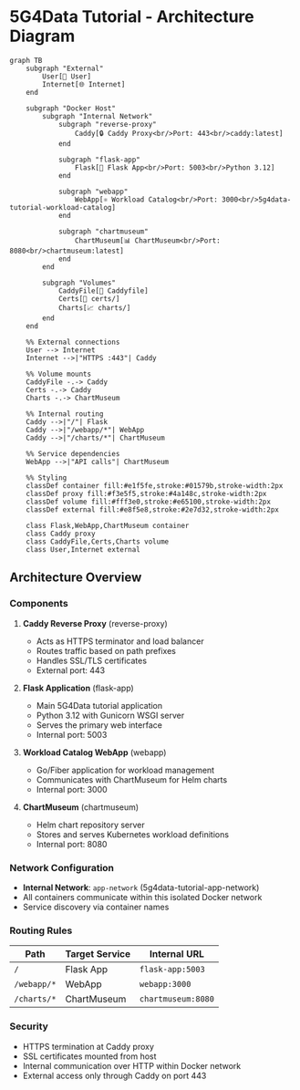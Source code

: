 # 5G4Data Tutorial - Architecture Diagram

```mermaid
graph TB
    subgraph "External"
        User[👤 User]
        Internet[🌐 Internet]
    end

    subgraph "Docker Host"
        subgraph "Internal Network"
            subgraph "reverse-proxy"
                Caddy[🔒 Caddy Proxy<br/>Port: 443<br/>caddy:latest]
            end
            
            subgraph "flask-app"
                Flask[🐍 Flask App<br/>Port: 5003<br/>Python 3.12]
            end
            
            subgraph "webapp"
                WebApp[⚛️ Workload Catalog<br/>Port: 3000<br/>5g4data-tutorial-workload-catalog]
            end
            
            subgraph "chartmuseum"
                ChartMuseum[📊 ChartMuseum<br/>Port: 8080<br/>chartmuseum:latest]
            end
        end
        
        subgraph "Volumes"
            CaddyFile[📄 Caddyfile]
            Certs[🔐 certs/]
            Charts[📈 charts/]
        end
    end

    %% External connections
    User --> Internet
    Internet -->|"HTTPS :443"| Caddy

    %% Volume mounts
    CaddyFile -.-> Caddy
    Certs -.-> Caddy
    Charts -.-> ChartMuseum

    %% Internal routing
    Caddy -->|"/"| Flask
    Caddy -->|"/webapp/*"| WebApp
    Caddy -->|"/charts/*"| ChartMuseum
    
    %% Service dependencies
    WebApp -->|"API calls"| ChartMuseum

    %% Styling
    classDef container fill:#e1f5fe,stroke:#01579b,stroke-width:2px
    classDef proxy fill:#f3e5f5,stroke:#4a148c,stroke-width:2px
    classDef volume fill:#fff3e0,stroke:#e65100,stroke-width:2px
    classDef external fill:#e8f5e8,stroke:#2e7d32,stroke-width:2px

    class Flask,WebApp,ChartMuseum container
    class Caddy proxy
    class CaddyFile,Certs,Charts volume
    class User,Internet external
```

## Architecture Overview

### Components

1. **Caddy Reverse Proxy** (reverse-proxy)
   - Acts as HTTPS terminator and load balancer
   - Routes traffic based on path prefixes
   - Handles SSL/TLS certificates
   - External port: 443

2. **Flask Application** (flask-app)
   - Main 5G4Data tutorial application
   - Python 3.12 with Gunicorn WSGI server
   - Serves the primary web interface
   - Internal port: 5003

3. **Workload Catalog WebApp** (webapp)
   - Go/Fiber application for workload management
   - Communicates with ChartMuseum for Helm charts
   - Internal port: 3000

4. **ChartMuseum** (chartmuseum)
   - Helm chart repository server
   - Stores and serves Kubernetes workload definitions
   - Internal port: 8080

### Network Configuration

- **Internal Network**: `app-network` (5g4data-tutorial-app-network)
- All containers communicate within this isolated Docker network
- Service discovery via container names

### Routing Rules

| Path | Target Service | Internal URL |
|------|---------------|--------------|
| `/` | Flask App | `flask-app:5003` |
| `/webapp/*` | WebApp | `webapp:3000` |
| `/charts/*` | ChartMuseum | `chartmuseum:8080` |

### Security

- HTTPS termination at Caddy proxy
- SSL certificates mounted from host
- Internal communication over HTTP within Docker network
- External access only through Caddy on port 443